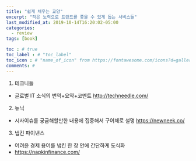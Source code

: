 ```yaml
---
title: "쉽게 채우는 교양"
excerpt: "작은 노력으로 트랜드를 쫓을 수 있게 돕는 서비스들"
last_modified_at: 2019-10-14T16:20:02-05:00
categories:
  - review
tags: [book]

toc : # true
toc_label : # "toc_label"
toc_icon : # "name_of_icon" from https://fontawesome.com/icons?d=gallery&s=solid&m=free
comments: #
---
```


1. 테크니들
- 글로벌 IT 소식의 번역+요약+코멘트
http://techneedle.com/

2. 뉴닉 
- 시사이슈를 궁금해할만한 내용에 집중해서 구어체로 설명
https://newneek.co/

3. 냅킨 파이낸스 
- 어려윤 경제 용어를 냅킨 한 장 안에 간단하게 도식화
- https://napkinfinance.com/
